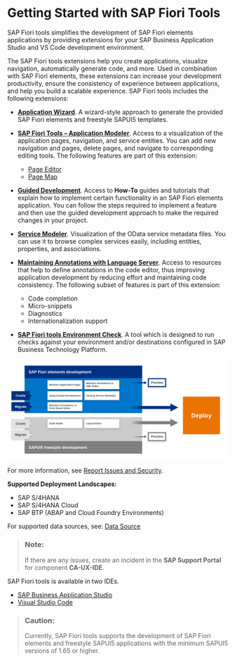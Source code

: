 <!-- loio2d8b1cb11f6541e5ab16f05461c64201 -->

# Getting Started with SAP Fiori Tools

SAP Fiori tools simplifies the development of SAP Fiori elements applications by providing extensions for your SAP Business Application Studio and VS Code development environment.

The SAP Fiori tools extensions help you create applications, visualize navigation, automatically generate code, and more. Used in combination with SAP Fiori elements, these extensions can increase your development productivity, ensure the consistency of experience between applications, and help you build a scalable experience. SAP Fiori tools includes the following extensions:

-   [**Application Wizard**](../Generating-an-Application/SAP-Fiori-Elements/sap-fiori-elements-1488469.md). A wizard-style approach to generate the provided SAP Fiori elements and freestyle SAPUI5 templates.
-   [**SAP Fiori Tools – Application Modeler**](../Developing-an-Application/developing-an-application-a9c0043.md). Access to a visualization of the application pages, navigation, and service entities. You can add new navigation and pages, delete pages, and navigate to corresponding editing tools. The following features are part of this extension:
    -   [Page Editor](../Developing-an-Application/configure-page-elements-047507c.md)
    -   [Page Map](../Developing-an-Application/define-application-structure-bae38e6.md)

-   [**Guided Development**](../Developing-an-Application/use-feature-guides-0c9e518.md). Access to **How-To** guides and tutorials that explain how to implement certain functionality in an SAP Fiori elements application. You can follow the steps required to implement a feature and then use the guided development approach to make the required changes in your project.
-   [**Service Modeler**](../Project-Functions/viewing-service-metadata-e369c2c.md). Visualization of the OData service metadata files. You can use it to browse complex services easily, including entities, properties, and associations.
-   **[Maintaining Annotations with Language Server](../Developing-an-Application/maintaining-annotations-with-language-server-6fc93f8.md)**. Access to resources that help to define annotations in the code editor, thus improving application development by reducing effort and maintaining code consistency. The following subset of features is part of this extension:
    -   Code completion
    -   Micro-snippets
    -   Diagnostics
    -   Internationalization support

-   [**SAP Fiori tools Environment Check**](../Project-Functions/environment-check-75390cf.md). A tool which is designed to run checks against your environment and/or destinations configured in SAP Business Technology Platform.



![](images/FIORI_TOOL_USER_FLOW_WFREESTYLE_3ad8363.png)

For more information, see [Report Issues and Security](report-issues-and-security-7c755a5.md).

**Supported Deployment Landscapes:**

-   SAP S/4HANA
-   SAP S/4HANA Cloud
-   SAP BTP \(ABAP and Cloud Foundry Environments\)

For supported data sources, see: [Data Source](../Generating-an-Application/SAP-Fiori-Elements/data-source-9906181.md)

> ### Note:  
> If there are any issues, create an incident in the **SAP Support Portal** for component **CA-UX-IDE**.

SAP Fiori tools is available in two IDEs.

-   [SAP Business Application Studio](sap-business-application-studio-b011040.md)
-   [Visual Studio Code](visual-studio-code-17efa21.md#loio17efa217f7f34a9eba53d7b209ca4280)

> ### Caution:  
> Currently, SAP Fiori tools supports the development of SAP Fiori elements and freestyle SAPUI5 applications with the minimum SAPUI5 versions of 1.65 or higher.


